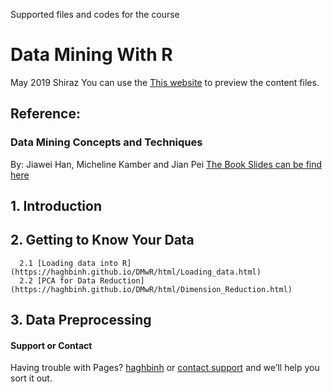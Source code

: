 Supported files and codes for the course
# Data Mining With R
May 2019 Shiraz
You can use the [This website](https://haghbinh.github.io/DMwR) to preview the content files.
## Reference:
### Data Mining Concepts and Techniques
By: Jiawei Han, Micheline Kamber and Jian Pei
[The Book Slides can be find here](https://hanj.cs.illinois.edu/bk3/bk3_slidesindex.htm)
## 1. Introduction
## 2. Getting to Know Your Data
      2.1 [Loading data into R](https://haghbinh.github.io/DMwR/html/Loading_data.html)
      2.2 [PCA for Data Reduction](https://haghbinh.github.io/DMwR/html/Dimension_Reduction.html)
##  3. Data Preprocessing 
#### Support or Contact
Having trouble with Pages?  [haghbinh](https://haghbinh.github.com/) or [contact support](haghbinh@gmail.com) and we’ll help you sort it out.


